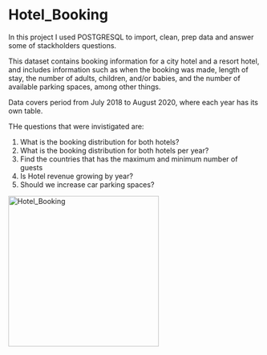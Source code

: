 # Hotel_Booking

 In this project I used POSTGRESQL to import, clean, prep data and answer some of stackholders questions.

This dataset contains booking information for a city hotel and a resort hotel, and includes information 
such as when the booking was made, length of stay, the number of adults, children, and/or babies, and the 
number of available parking spaces, among other things.

Data covers period from July 2018 to August 2020, where each year has its own table.

THe questions that were invistigated are:
  
   1. What is the booking distribution for both hotels?
   2. What is the booking distribution for both hotels per year?
   3. Find the countries that has the maximum and minimum number of guests
   4. Is Hotel revenue growing by year? 
   5. Should we increase car parking spaces?
   
   <img src="/Images/Hotel_Booking.png" alt="Hotel_Booking" width="300"/>
